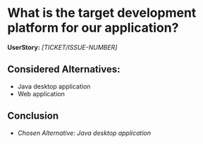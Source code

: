 # What is the target development platform for our application?
**UserStory:** *[TICKET/ISSUE-NUMBER]*

## Considered Alternatives:
* Java desktop application
* Web application

## Conclusion
* *Chosen Alternative: Java desktop application*
